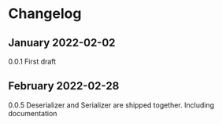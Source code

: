 # Changelog

## January 2022-02-02
0.0.1 First draft

## February 2022-02-28
0.0.5 Deserializer and Serializer are shipped together. Including documentation

